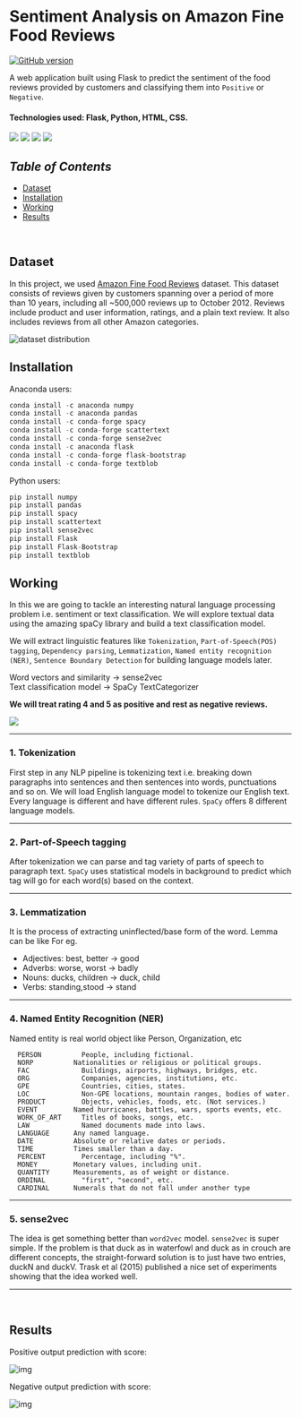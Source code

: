 # __Sentiment Analysis on Amazon Fine Food Reviews__
[![GitHub version](https://badge.fury.io/gh/Naereen%2FStrapDown.js.svg)](https://github.com/Naereen/StrapDown.js)

A web application built using Flask to predict the sentiment of the food reviews provided by customers and classifying them into `Positive` or `Negative`.

#### Technologies used: Flask, Python, HTML, CSS.
<img src="https://img.shields.io/badge/flask%20-%23000.svg?&style=for-the-badge&logo=flask&logoColor=white"/> <img src="https://img.shields.io/badge/python%20-%2314354C.svg?&style=for-the-badge&logo=python&logoColor=white"/> <img src="https://img.shields.io/badge/html5%20-%23E34F26.svg?&style=for-the-badge&logo=html5&logoColor=white"/> <img src="https://img.shields.io/badge/css3%20-%231572B6.svg?&style=for-the-badge&logo=css3&logoColor=white"/>

## _Table of Contents_
+ [Dataset](#dataset)
+ [Installation](#installation)
+ [Working](#working)
+ [Results](#results)
<br>

## Dataset
In this project, we used [Amazon Fine Food Reviews](https://www.kaggle.com/snap/amazon-fine-food-reviews) dataset. This dataset consists of reviews given by customers spanning over a period of more than 10 years, including all ~500,000 reviews up to October 2012. Reviews include product and user information, ratings, and a plain text review. It also includes reviews from all other Amazon categories.

![dataset distribution](/output/score.png)

## Installation
Anaconda users:

```python
conda install -c anaconda numpy
conda install -c anaconda pandas
conda install -c conda-forge spacy
conda install -c conda-forge scattertext
conda install -c conda-forge sense2vec
conda install -c anaconda flask
conda install -c conda-forge flask-bootstrap
conda install -c conda-forge textblob
```

Python users:

```python
pip install numpy
pip install pandas
pip install spacy
pip install scattertext
pip install sense2vec
pip install Flask
pip install Flask-Bootstrap
pip install textblob
```

## Working
In this we are going to tackle an interesting natural language processing problem i.e. sentiment or text classification. We will explore textual data using the amazing spaCy library and build a text classification model.

We will extract linguistic features like `Tokenization`, `Part-of-Speech(POS) tagging`, `Dependency parsing`, `Lemmatization`, `Named entity recognition (NER)`, `Sentence Boundary Detection` for building language models later.

Word vectors and similarity -> sense2vec <br>
Text classification model -> SpaCy TextCategorizer

<b>We will treat rating 4 and 5 as positive and rest as negative reviews.</b>

![](/output/score_boolean.png)

------
### 1. Tokenization 
First step in any NLP pipeline is tokenizing text i.e. breaking down paragraphs into sentences and then sentences into words, punctuations and so on. We will load English language model to tokenize our English text. Every language is different and have different rules. `SpaCy` offers 8 different language models.

------
### 2. Part-of-Speech tagging
After tokenization we can parse and tag variety of parts of speech to paragraph text. `SpaCy` uses statistical models in background to predict which tag will go for each word(s) based on the context.

------
### 3. Lemmatization
It is the process of extracting uninflected/base form of the word. Lemma can be like For eg. 
+ Adjectives: best, better → good 
+ Adverbs: worse, worst → badly 
+ Nouns: ducks, children → duck, child 
+ Verbs: standing,stood → stand

------
### 4. Named Entity Recognition (NER)
Named entity is real world object like Person, Organization, etc
  
      PERSON	      People, including fictional.
      NORP	        Nationalities or religious or political groups.
      FAC	          Buildings, airports, highways, bridges, etc.
      ORG	          Companies, agencies, institutions, etc.
      GPE	          Countries, cities, states.
      LOC	          Non-GPE locations, mountain ranges, bodies of water.
      PRODUCT	      Objects, vehicles, foods, etc. (Not services.)
      EVENT	        Named hurricanes, battles, wars, sports events, etc.
      WORK_OF_ART	  Titles of books, songs, etc.
      LAW	          Named documents made into laws.
      LANGUAGE	    Any named language.
      DATE	        Absolute or relative dates or periods.
      TIME	        Times smaller than a day.
      PERCENT	      Percentage, including "%".
      MONEY	        Monetary values, including unit.
      QUANTITY	    Measurements, as of weight or distance.
      ORDINAL	      "first", "second", etc.
      CARDINAL	    Numerals that do not fall under another type

------
### 5. sense2vec
The idea is get something better than `word2vec` model. `sense2vec` is super simple. If the problem is that duck as in waterfowl and duck as in crouch are different concepts, the straight-forward solution is to just have two entries, duckN and duckV. Trask et al (2015) published a nice set of experiments showing that the idea worked well.

------

<br>

## Results
Positive output prediction with score:

![img](/output/positive.png)

Negative output prediction with score:

![img](/output/negative.png)






